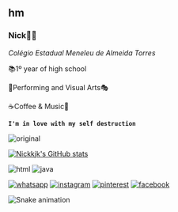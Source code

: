 ## hm

### Nick🤘🏻

*Colégio Estadual Meneleu de Almeida Torres* 

📚1º year of high school


🎨Performing and Visual Arts🎭

☕Coffee & Music🎸 

**`I'm in love with my self destruction`**

![original](https://i.pinimg.com/originals/fb/5b/d1/fb5bd184cad927b617e31c272a4337ca.gif)

[![Nickkjk's GitHub stats](https://github-readme-stats.vercel.app/api?username=Nickkjk&show_icons=true&theme=dark)](https://github.com/Nickkjk/github-readme-stats) 

![html](https://img.shields.io/badge/HTML-239120?style=for-the-badge&logo=html5&logoColor=white)
![java](https://img.shields.io/badge/JavaScript-323330?style=for-the-badge&logo=javascript&logoColor=F7DF1E)

[![whatsapp](https://img.shields.io/badge/WhatsApp-25D366?style=for-the-badge&logo=whatsapp&logoColor=white)](https://api.whatsapp.com/send?phone=5542988453980)
[![instagram](https://img.shields.io/badge/Instagram-E4405F?style=for-the-badge&logo=instagram&logoColor=white)](https://www.instagram.com/nickk_1991/)
[![pinterest](https://img.shields.io/badge/Pinterest-%23E60023.svg?&style=for-the-badge&logo=Pinterest&logoColor=white)](https://br.pinterest.com/nickk_1991/)
[![facebook](https://img.shields.io/badge/Facebook-1877F2?style=for-the-badge&logo=facebook&logoColor=white)](https://www.facebook.com/profile.php?id=100030734418809)

  ![Snake animation](https://github.com/Nickkjk/Nickkjk/blob/output/github-contribution-grid-snake.svg)  
  
  </div>
